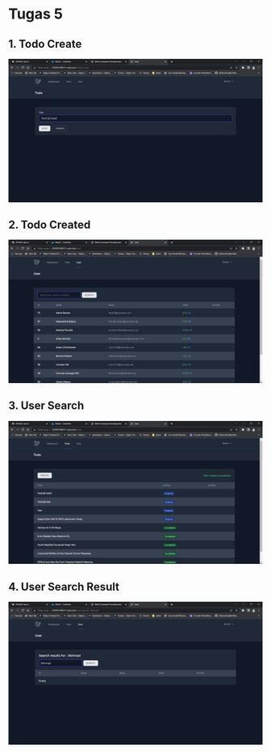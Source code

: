 # Tugas 5

## 1. Todo Create
![Alt text](screenshot/tugas5/todocreate.png)
## 2. Todo Created
![Alt text](screenshot/tugas5/todocreated.png)
## 3. User Search
![Alt text](screenshot/tugas5/usersearch.png)
## 4. User Search Result
![Alt text](screenshot/tugas5/userresult.png)
